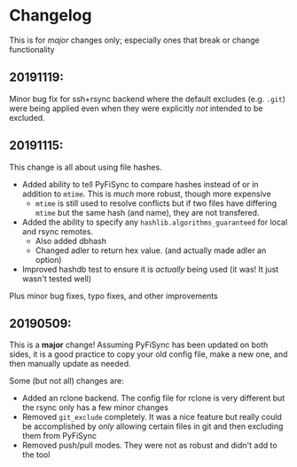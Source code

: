 # Changelog

This is for *major* changes only; especially ones that break or change functionality

## 20191119:

Minor bug fix for ssh+rsync backend where the default excludes (e.g. `.git`) were being applied even when they were explicitly *not* intended to be excluded.

## 20191115:

This change is all about using file hashes.

* Added ability to tell PyFiSync to compare hashes instead of or in addition to `mtime`. This is *much* more robust, though more expensive
    * `mtime` is still used to resolve conflicts but if two files have differing `mtime` but the same hash (and name), they are not transfered.
* Added the ability to specify any `hashlib.algorithms_guaranteed` for local and rsync remotes.
    * Also added dbhash
    * Changed adler to return hex value. (and actually made adler an option)
* Improved hashdb test to ensure it is *actually* being used (it was! It just wasn't tested well)

Plus minor bug fixes, typo fixes, and other improvements

## 20190509:

This is a **major** change! Assuming PyFiSync has been updated on both sides, it is a good practice to copy your old config file, make a new one, and then manually update as needed.

Some (but not all) changes are:

* Added an rclone backend. The config file for rclone is very different but the rsync only has a few minor changes
* Removed `git_exclude` completely. It was a nice feature but really could be accomplished by *only* allowing certain files in git and then excluding them from PyFiSync
* Removed push/pull modes. They were not as robust and didn't add to the tool
